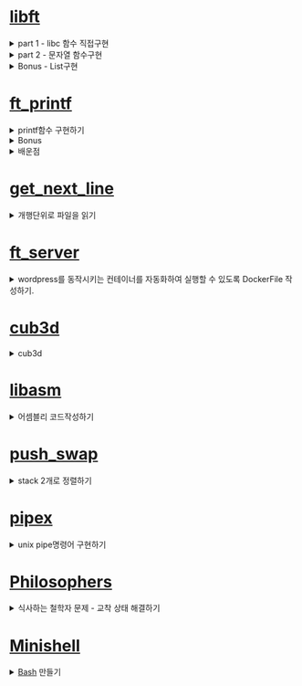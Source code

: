# [libft](https://velog.io/@pawer/Libft) 

<details>
<summary>part 1 - libc 함수 직접구현</summary>
	<ul>
		<li>함수는 원본과 동일한 프로토타입 및 기능을 수행해야 한다. (man page 참조)</li>
		<li>직접 재 정의한 함수들은 실제 libc 함수와 성능적인 차이는 많이난다.</li>
	</ul>
</details>

<details>
<summary>part 2 - 문자열 함수구현</summary>
	<ul>
		<li>문자열 관련 함수 </li>
	</ul>
</details>

<details>
<summary>Bonus - List구현</summary>
	<ul>
		<li>LinkedList와 유사하다. 동일하다고는 볼 수 없다.</li>
		<li>특정 데이터 삭제시(ft_lstdelone) link가 유지되지 않는다.</li>
	</ul>
</details>
	
# [ft_printf](https://velog.io/@pawer/Printf)
<details>
<summary>printf함수 구현하기</summary>
	<ul>
		<li>서식문자 [cspdiuxX%] 구현</li>
		<li>flag [-0.*] 구현</li>
	</ul>
</details>
<details>
<summary>Bonus</summary>
	<ul>
		<li>서식문자 [nfge] 구현 => nf 구현, ge는 안함. </li>
		<li>flag [# +] 구현</li>
		<li>길이 [l ll h hh] 구현</li>
	</ul>
</details>

<details>
<summary>배운점</summary>
	<ul>
		<li>printf 구조 이해하기.</li>
		<li>가변인자 사용하기.</li>
		<li>컴퓨터에서 실수를 표현하는 방법(부동 소수점 표현방식)</li>
		<li>Bankers's Rounding</li>
	</ul>
</details>

# [get_next_line](https://velog.io/@pawer/getnextline)

<details>
<summary>개행단위로 파일을 읽기</summary>
	<ul>
		<li>read함수 이해하기. (buf에 fd의 내용을 BUFFER_SIZE만큼 읽는다.)</li>
		<li>static 키워드 이해하기.</li>
	</ul>
</details>

# [ft_server](https://velog.io/@pawer/FTSERVER)

<details>
<summary>wordpress를 동작시키는 컨테이너를 자동화하여 실행할 수 있도록 DockerFile 작성하기.</summary>
	<ul>
		<li>os => debian:buster</li>
		<li>web-server => nginx</li>
		<li>dbms => mariadb(mysql)</li>
		<li>CGI기능을 쓰기위한 프로그램 => php7.3-fpm</li>
		<li>php랑 mysql이랑 연동하는 프로그램 => php-mysql</li>
	</ul>
</details>

# [cub3d](https://velog.io/@pawer/Cub3d)

<details>
<summary>cub3d</summary>
	<ul>
		<li><a href="https://ko.wikipedia.org/wiki/OpenGL">OpenGL</a>을 활용하여, 3d그래픽 표현하기</li>
		<li><a href="https://lodev.org/cgtutor/raycasting.html">레이케스팅 구현</a></li>
	</ul>
</details>

# [libasm](https://velog.io/@pawer/libasm)
<details>
<summary>어셈블리 코드작성하기</summary>
	<ul>
		<li>64bit 어셈블리 코드를 intel문법 사용</li>
		<li>기본 함수 구현하기</li>
	</ul>
</details>

# [push_swap](https://velog.io/@pawer/pushswap)
<details>
<summary>stack 2개로 정렬하기</summary>
	<ul>
		<li>요구하는 stack명령어를 최소로 사용해야 함</li>
		<li>pa, pb => push기능 => ex) pa는 a스택 top의 데이터를 b스택 top으로 push 함 </li>
		<li>sa, sb => swap기능 => ex) sa는 a스택 최상위 데이터2개를 swap 함</li>
		<li>ra, rb => 위로 한칸씩 올리기 => ex) ra는 a스택 모든데이터의 위치를 한칸씩 위로 올림, 최상단 데이터는 최하단으로 감</li>
		<li>rra, rrb => 아래로 한칸씩 내리기 => ex) rra는 a스택 모든데이터의 위치를 한칸씩 아래로 내림, 최하단 데이터는 최상단으로 감</li>
	</ul>
</details>

# [pipex](https://www.notion.so/pipex-dec43b7e53664b1c8b0005452db22970)
<details>
<summary>unix pipe명령어 구현하기</summary>
	<ul>
		<li>파이프를 사용한 IPC(Inter-Process Communication)</li>
		<li>fork, wait, dup, pipe, execve함수 사용</li>
	</ul>
</details>

# [Philosophers](https://jolly-fuchsia-126.notion.site/philosophers-553143a709b642e3ac4c3148a919f8cf)
<details>
<summary>식사하는 철학자 문제 - 교착 상태 해결하기</summary>
	<details>
	<summary>thread와 mutex를 활용하여, 상호배제 구현하기</summary>
		<ul>
			<li>thread는 자원을 공유한다. 공유되는 자원 들(상태가 변경되거나, 참조되는)을 mutex를 통해 상호배제 한다</li>
			<li>종료를 알리는 공유자원의 flag가 변경될 때, 모든 쓰레드를 종료한다.</li>
			<li>모든 쓰레드가 종료되었는지 확인하기 위해 동기화기법 모니터를 사용한다. 이는 N개의 철학자의 상태를 N개의 모니터에서 관리한다.</li>
			<li>뮤텍스는 lock과 unlock함수를 통해 상호배제 한다.</li>
		</ul>
	</details>
	<details>
	<summary>process와 semaphore를 활용하여, 상호배제 구현하기</summary>
		<ul>
			<li>process는는자원을 복사한다. 따라서 finish쓰레드를 추가적으로 구현한다.</li>
			<li>종료를 monitor쓰레드에서 종료플레그를 알리는 세마포어가 +1이 되는 경우, 모든 프로세스를 강제로 kill해준다.</li>
			<li>세마포어는 wait를 통해 세마포어를 -1감소, post를 통해 +1 증가한다. (따라서 세마포어 생성시 초기 값을 정수로 함께 전달한다.)</li>
			<li> 세마포가 1이상의 값이 될때까지 기다린다.</li>
		</ul>
	</details>
</details>

# [Minishell]()
<details>
	<summary><a href="https://www.gnu.org/savannah-checkouts/gnu/bash/manual/bash.html">Bash</a> 만들기</summary>
	<details>
		<summary><a href="https://blog.naver.com/asianchairshot/221383363419">셸 & 콘솔 & 터미널</a></summary>
		<ul>
		  <li>셸은 명령어를 OS에 전달하고 결과를 전달받는 프로그램.</li>
		  <li>Shell은 운영체제 상에서, 다양한 운영체제 기능과 서비스를 사용하기 위한 인터페이스이다.</li>
		  <li>셸(껍데기)는 [ 사용자 <-> 운영 체제의 내부(커널) ] 사이의 인터페이스를 감싸는 층이기 때문에 이러한 이름이 붙었다.</li>
		</ul>
	</details>
	<details>
	<summary>구현 기능</summary>
		<ul>
		  <li>콘솔에 입력받기. (readline, add_history 함수 사용)</li>		
		  <li>입력 문자를 파싱 (1) => [|, &&, ||] 단위로 현재 line이 총 몇개의 명령어 실행을 의미하는지 ?</li>
		  <li>입력 문자를 파싱 (2) => special characters를 처리한다, [', ", $] quotation이 닫혀있는지, $의경우는 환경변수를 확인하여 변환해 준다. 환경변수는 main함수의 3번째 인자로 char *envp[]를 받아서 처리한다. </li>
		  <li>입력 문자를 파싱 (3) => [<, >, <<, >> ] redirection 및 heredoc 기호를 구분하여, 입 출력 파이프를 변경해주어야 할게 있는지 ?</li>
		  <li>입력 문자를 파싱 (4) =>입력 된 명령어의 프로그램이 존재하는지 ?, 환경변수 PATH를 활용하여 확인.</li>	
		  <li>리다이렉션 처리 및, 명령어 수행. fork -> dup2 -> execve </li>
		  <li>호출 실행결과의 종료 상태를 exit함수로 전달 함.</li>
		  <li>builtin함수 [echo, cd, pwd, env, export, unset, exit] 구현 </li>
		</ul>
	</details>
</details> 
